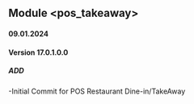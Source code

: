 ## Module <pos_takeaway>

#### 09.01.2024
#### Version 17.0.1.0.0
##### ADD
-Initial Commit for POS Restaurant Dine-in/TakeAway
